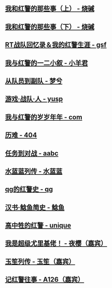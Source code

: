 

## [我和红警的那些事（上） - 烧碱](article/shaojian.md)

## [我和红警的那些事（下） - 烧碱](article/shaojian-2.md)

## [RT战队回忆录＆我的红警生涯 - gsf](article/gsf1.md)

## [我与红警的一二小叙 - 小羊君](article/xiaoyangjun.md)
## [从队员到副队 - 梦兮](article/mengxi.md)

## [游戏·战队·人 - yusp](article/yusp.md)

## [我与红警的岁岁年年 - com](article/com.md)

## [历难 - 404](article/404.md)

## [任务到对战 - aabc](article/aabc.md)

## [水蓝蓝列传 - 水蓝蓝](article/shuilanlan.md)

## [qg的红警史 - qg](article/qg.md)

## [汉书·鲶鱼简史 - 鲶鱼](article/nianyu.md)

## [高中牲的红警 - unique](article/unique.md)

## [我是超级尤里基佬！ - 夜樱（嘉宾）](article/yeying.md)

## [玉笙列传 - 玉笙（嘉宾）](article/yusheng.md)

## [记红警往事 - A126（嘉宾）](article/A126.md)
